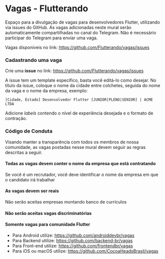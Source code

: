 # Vagas - Flutterando

Espaço para a divulgação de vagas para desenvolvedores Flutter, utilizando via issues do GitHub. As vagas adicionadas neste mural serão automaticamente compartilhadas no canal do Telegram. Não é necessário participar do Telegram para enviar uma vaga.

Vagas disponíveis no link: https://github.com/Flutterando/vagas/issues

### Cadastrando uma vaga

Crie uma **issue** no link: https://github.com/Flutterando/vagas/issues

A issue tem um template específico, basta você editá-lo como desejar. No título da issue, coloque o nome da cidade entre colchetes, seguida do nome da vaga e o nome da empresa, exemplo:

`[Cidade, Estado] Desenvolvedor Flutter [JUNIOR|PLENO|SENIOR] | ACME LTDA`

Adicione _labels_ contendo o nível de experiência desejada e o formato de contração. 

### Código de Conduta
Visando manter a transparência com todos os membros de nossa comunidade, as vagas postadas nesse mural devem seguir as regras descritas a seguir.

#### Todas as vagas devem conter o nome da empresa que está contratando
Se você é um recrutador, você deve identificar o nome da empresa em que o candidato irá trabalhar

#### As vagas devem ser reais
Não serão aceitas empresas montando banco de currículos

#### Não serão aceitas vagas discriminatórias 

#### Somente vagas para comunidade Flutter
  - Para Android utilize: https://github.com/androiddevbr/vagas
  - Para Backend utilize: https://github.com/backend-br/vagas
  - Para Front-end utilize: https://github.com/frontendbr/vagas
  - Para iOS ou macOS utilize: https://github.com/CocoaHeadsBrasil/vagas
